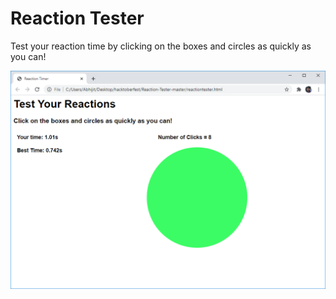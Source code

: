 # Reaction Tester

Test your reaction time by clicking on the boxes and circles as quickly as you can!

![Screenshot](screenshot.png)
